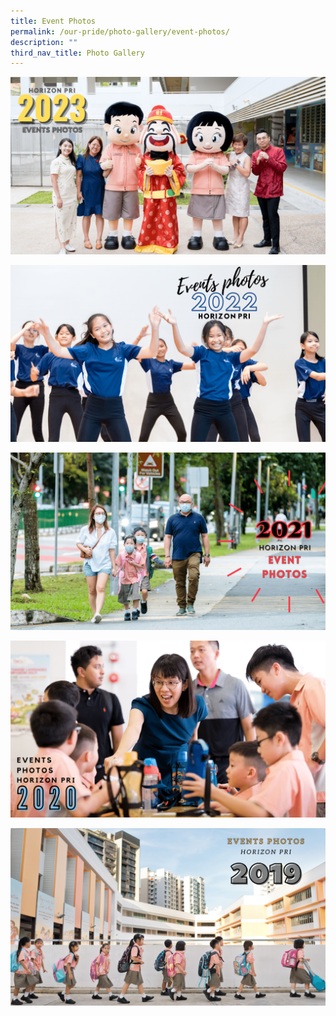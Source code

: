 ```yaml
---
title: Event Photos
permalink: /our-pride/photo-gallery/event-photos/
description: ""
third_nav_title: Photo Gallery
---
```

[![](/images/Events%20Photos/Events%20Photos%202023.png)](https://www.flickr.com/photos/197473948@N06/collections/72157721534948898/)

[![](/images/Events%20Photos/Events%20Photos%202022.png)](https://www.flickr.com/photos/197473948@N06/collections/72157721534949598/)

[![](/images/Events%20Photos/Events%20Photos%202021.png)](https://www.flickr.com/photos/197473948@N06/collections/72157721537073079/)

[![](/images/Events%20Photos/Events%20Photos%202020.png)](https://www.flickr.com/photos/197473948@N06/collections/72157721589032455/)

[![](/images/Events%20Photos/Events%20Photos%202019.png)](https://www.flickr.com/photos/197473948@N06/collections/72157721535124488/)